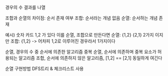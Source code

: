 경우의 수 결과를 나열

조합과 순열의 차이점: 순서 존재 여부
조합: 순서라는 개념 없음
순열: 순서하는 개념 존재

예시) 숫자 카드 1,2 가 있다 이를 순열, 조합으로 만든다면
순열: {1,2} {2,1} 2가지 이지만
조합: {1,2} -> 어차피 1,2로 이루어진 경우라서 1가지이다


순열, 경우의 수 중 순서에 의존한 알고리즘
중복 순열, 순서에 의존하며 중복 요소가 허용되는 알고리즘
조합, 순서에 의존하지 않은 알고리즘, [1,2] == [2,1] 동일하게 여긴다


순열 구현방법
DFS트리 & 체크리스트 사용
